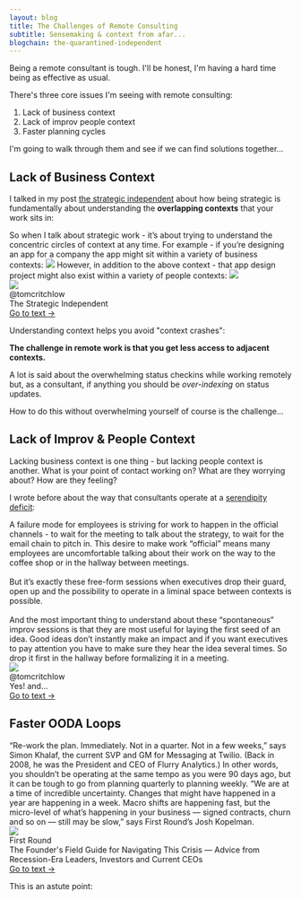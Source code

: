 ```yaml
---
layout: blog
title: The Challenges of Remote Consulting
subtitle: Sensemaking & context from afar...
blogchain: the-quarantined-independent
---
```


Being a remote consultant is tough. I'll be honest, I'm having a hard time being as effective as usual.

There's three core issues I'm seeing with remote consulting:

1. Lack of business context
2. Lack of improv people context 
3. Faster planning cycles

I'm going to walk through them and see if we can find solutions together...

## Lack of Business Context

I talked in my post [the strategic independent](https://tomcritchlow.com/2019/04/04/the-strategic-independent/) about how being strategic is fundamentally about understanding the **overlapping contexts** that your work sits in:


<link rel="stylesheet" href="https://files-lovat-six.now.sh/quote.css" type="text/css">
<div class="portal-container-519256">

<div id="portal-parent-519256" class="portal-parent-519256">
<div class="portal-content-519256">So when I talk about strategic work - it’s about trying to understand the concentric circles of context at any time. For example - if you’re designing an app for a company the app might sit within a variety of business contexts:
<img src="https://tomcritchlow.com/images/context1.png">
However, in addition to the above context - that app design project might also exist within a variety of people contexts:
<img src="https://tomcritchlow.com/images/context2.png">
</div>       
</div>

<div class="portal-head-519256">       
<div class="portal-avatar-519256"><img class="mini-favicon-519256" src="https://s2.googleusercontent.com/s2/favicons?domain_url=https://tomcritchlow.com/2019/04/04/the-strategic-independent/"></div>     
<div class="portal-metadata-519256">
<div class="portal-title-519256">
<div class="portal-author-519256">@tomcritchlow</div>
<div class="title-wrapper-519256">The Strategic Independent</div>
</div> 
</div>

<div class="portal-backlink-519256"><a target="_blank" href="https://tomcritchlow.com/2019/04/04/the-strategic-independent/" class="portal-arrow-519256">Go to text <span class="right-arrow">→</span></a></div>
</div>  

</div>



Understanding context helps you avoid "context crashes":



**The challenge in remote work is that you get less access to adjacent contexts.**

A lot is said about the overwhelming status checkins while working remotely but, as a consultant, if anything you should be *over-indexing* on status updates.

How to do this without overwhelming yourself of course is the challenge...

## Lack of Improv & People Context

Lacking business context is one thing - but lacking people context is another. What is your point of contact working on? What are they worrying about? How are they feeling?

I wrote before about the way that consultants operate at a [serendipity deficit](https://tomcritchlow.com/2019/11/18/yes-and/#the-serendipity-deficit-of-consultants--manufacturing-improv-sessions):


<link rel="stylesheet" href="https://files-lovat-six.now.sh/quote.css" type="text/css">
<div class="portal-container-519256">

<div id="portal-parent-519256" class="portal-parent-519256">
<div class="portal-content-519256">A failure mode for employees is striving for work to happen in the official channels - to wait for the meeting to talk about the strategy, to wait for the email chain to pitch in. This desire to make work “official” means many employees are uncomfortable talking about their work on the way to the coffee shop or in the hallway between meetings.<br><br>But it’s exactly these free-form sessions when executives drop their guard, open up and the possibility to operate in a liminal space between contexts is possible.<br><br>And the most important thing to understand about these “spontaneous” improv sessions is that they are most useful for laying the first seed of an idea. Good ideas don’t instantly make an impact and if you want executives to pay attention you have to make sure they hear the idea several times. So drop it first in the hallway before formalizing it in a meeting.</div>       
</div>

<div class="portal-head-519256">       
<div class="portal-avatar-519256"><img class="mini-favicon-519256" src="https://s2.googleusercontent.com/s2/favicons?domain_url=https://tomcritchlow.com/2019/11/18/yes-and/#the-serendipity-deficit-of-consultants--manufacturing-improv-sessions"></div>     
<div class="portal-metadata-519256">
<div class="portal-title-519256">
<div class="portal-author-519256">@tomcritchlow</div>
<div class="title-wrapper-519256">Yes! and...</div>
</div> 
</div>

<div class="portal-backlink-519256"><a target="_blank" href="https://tomcritchlow.com/2019/11/18/yes-and/#the-serendipity-deficit-of-consultants--manufacturing-improv-sessions" class="portal-arrow-519256">Go to text <span class="right-arrow">→</span></a></div>
</div>  

</div>


## Faster OODA Loops

<link rel="stylesheet" href="https://files-lovat-six.now.sh/quote.css" type="text/css">
<div class="portal-container-519256">
<div id="portal-parent-519256" class="portal-parent-519256">
<div class="portal-content-519256">“Re-work the plan. Immediately. Not in a quarter. Not in a few weeks,” says Simon Khalaf, the current SVP and GM for Messaging at Twilio. (Back in 2008, he was the President and CEO of Flurry Analytics.) In other words, you shouldn’t be operating at the same tempo as you were 90 days ago, but it can be tough to go from planning quarterly to planning weekly. “We are at a time of incredible uncertainty. Changes that might have happened in a year are happening in a week. Macro shifts are happening fast, but the micro-level of what’s happening in your business — signed contracts, churn and so on — still may be slow,” says First Round’s Josh Kopelman.</div>       
</div>
<div class="portal-head-519256">       
<div class="portal-avatar-519256"><img class="mini-favicon-519256" src="https://s2.googleusercontent.com/s2/favicons?domain_url=https://firstround.com/review/the-founders-field-guide-for-navigating-this-crisis-advice-from-recession-era-leaders-investors-and-ceos-currently-at-the-helm/"></div>     
<div class="portal-metadata-519256">
<div class="portal-title-519256">
<div class="portal-author-519256">First Round</div>
<div class="title-wrapper-519256">The Founder's Field Guide for Navigating This Crisis — Advice from Recession-Era Leaders, Investors and Current CEOs</div>
</div> 
</div>
<div class="portal-backlink-519256"><a target="_blank" href="https://firstround.com/review/the-founders-field-guide-for-navigating-this-crisis-advice-from-recession-era-leaders-investors-and-ceos-currently-at-the-helm/" class="portal-arrow-519256">Go to text <span class="right-arrow">→</span></a></div>
</div>  
</div>




This is an astute point:

<blockquote class='twitter-tweet' data-conversation='none'><a href='https://twitter.com/pojmasta/status/1257712649900560385'></a></blockquote> <script async src='https://platform.twitter.com/widgets.js' charset='utf-8'></script>